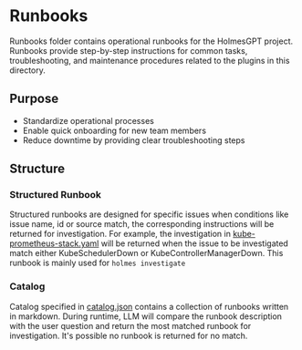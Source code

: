 # Runbooks

Runbooks folder contains operational runbooks for the HolmesGPT project. Runbooks provide step-by-step instructions for common tasks, troubleshooting, and maintenance procedures related to the plugins in this directory.

## Purpose

- Standardize operational processes
- Enable quick onboarding for new team members
- Reduce downtime by providing clear troubleshooting steps

## Structure

### Structured Runbook

Structured runbooks are designed for specific issues when conditions like issue name, id or source match, the corresponding instructions will be returned for investigation.
For example, the investigation in [kube-prometheus-stack.yaml](kube-prometheus-stack.yaml) will be returned when the issue to be investigated match either KubeSchedulerDown or KubeControllerManagerDown.
This runbook is mainly used for `holmes investigate`

### Catalog

Catalog specified in [catalog.json](catalog.json) contains a collection of runbooks written in markdown.
During runtime, LLM will compare the runbook description with the user question and return the most matched runbook for investigation. It's possible no runbook is returned for no match.
